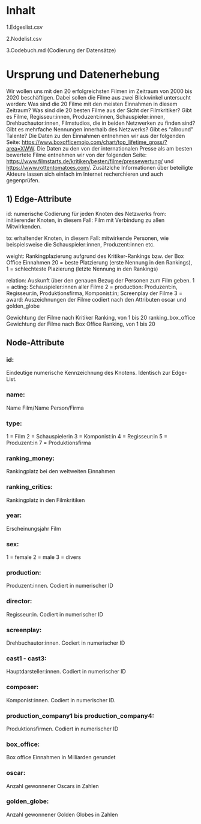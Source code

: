 # Inhalt
1.Edgeslist.csv

2.Nodelist.csv

3.Codebuch.md (Codierung der Datensätze)

# Ursprung und Datenerhebung
Wir wollen uns mit den 20 erfolgreichsten Filmen im Zeitraum von 2000 bis 2020 beschäftigen. Dabei sollen die Filme aus zwei Blickwinkel untersucht werden: Was sind die 20 Filme mit den meisten Einnahmen in diesem Zeitraum? Was sind die 20 besten Filme aus der Sicht der Filmkritiker? Gibt es Filme, Regisseur:innen, Produzent:innen, Schauspieler:innen, Drehbuchautor:innen, Filmstudios, die in beiden Netzwerken zu finden sind? Gibt es mehrfache Nennungen innerhalb des Netzwerks? Gibt es “allround” Talente? 
Die Daten zu den Einnahmen entnehmen wir aus der folgenden Seite: https://www.boxofficemojo.com/chart/top_lifetime_gross/?area=XWW.
Die Daten zu den von der internationalen Presse als am besten bewertete Filme entnehmen wir von der folgenden Seite: https://www.filmstarts.de/kritiken/besten/filme/pressewertung/ und https://www.rottentomatoes.com/.
Zusätzlche Informationen über beteiligte Akteure lassen sich einfach im Internet recherchieren und auch gegenprüfen.

## 1) Edge-Attribute
id: numerische Codierung für jeden Knoten des Netzwerks 
from: initiierender Knoten, in diesem Fall: Film mit Verbindung zu allen Mitwirkenden.

to: erhaltender Knoten, in diesem Fall: mitwirkende Personen, wie beispielsweise die Schauspieler:innen, Produzent:innen etc. 

weight: Rankingplazierung aufgrund des Kritiker-Rankings bzw. der Box Office Einnahmen
20 = beste Platzierung (erste Nennung in den Rankings),
1 = schlechteste Plazierung (letzte Nennung in den Rankings)

relation: Auskunft über den genauen Bezug der Personen zum Film geben. 
1 = acting: Schauspieler:innen aller Filme 
2 = production: Produzent:in, Regisseur:in, Produktionsfirma, Komponist:in; Screenplay der Filme 
3 = award: Auszeichnungen der Filme codiert nach den Attributen oscar und golden_globe


Gewichtung der Filme nach Kritiker Ranking, von 1  bis 20
ranking_box_office
Gewichtung der Filme nach Box Office Ranking, von 1 bis 20 
## Node-Attribute

### id:	
Eindeutige numerische Kennzeichnung des Knotens. Identisch zur Edge-List. 
### name:	
Name Film/Name Person/Firma
### type:	
1 = Film
2 = Schauspielerin
3 = Komponist:in 
4 = Regisseur:in 
5 = Produzent:in 
7 = Produktionsfirma
### ranking_money:	
Rankingplatz bei den weltweiten Einnahmen 
### ranking_critics:	
Rankingplatz in den Filmkritiken
### year:	
Erscheinungsjahr Film
### sex:
1 = female
2 = male
3 = divers
### production:	
Produzent:innen. Codiert in numerischer ID
### director: 
Regisseur:in. Codiert in numerischer ID
### screenplay:	
Drehbuchautor:innen. Codiert in numerischer ID
### cast1 - cast3:	
Hauptdarsteller:innen. Codiert in numerischer ID
### composer:	
Komponist:innen. Codiert in numerischer ID.
### production_company1 bis production_company4: 
Produktionsfirmen. Codiert in numerischer ID
### box_office:	
Box office Einnahmen in Milliarden gerundet
### oscar:	
Anzahl gewonnener Oscars in Zahlen
### golden_globe:	
Anzahl gewonnener Golden Globes in Zahlen
